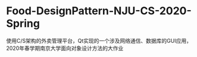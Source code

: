 # Food-DesignPattern-NJU-CS-2020-Spring
使用C/S架构的外卖管理平台，Qt实现的一个涉及网络通信、数据库的GUI应用，2020年春学期南京大学面向对象设计方法的大作业
